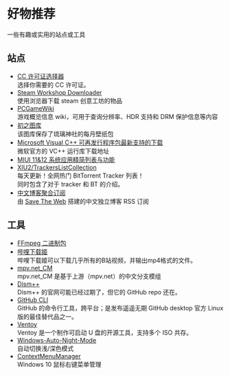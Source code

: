 # 好物推荐

一些有趣或实用的站点或工具

## 站点

- [CC 许可证选择器](https://creativecommons.org/choose/)  
    选择你需要的 CC 许可证。
- [Steam Workshop Downloader](https://steamworkshopdownloader.io/)  
    使用浏览器下载 steam 创意工坊的物品
- [PCGameWiki](https://www.pcgamingwiki.com/wiki/Home)  
    游戏概览信息 wiki，可用于查询分辨率、HDR 支持和 DRM 保护信息等内容
- [初之图库](https://img.himiku.com/)  
    该图库保存了琉璃神社的每月壁纸包
- [Microsoft Visual C++ 可再发行程序包最新支持的下载](https://docs.microsoft.com/zh-CN/cpp/windows/latest-supported-vc-redist?view=msvc-170)  
    微软官方的 VC++ 运行库下载地址
- [MIUI 11&12 系统应用精简列表与功能](https://52huameng.com/zixun/1557)
- [XIU2/TrackersListCollection](https://trackerslist.com/#/zh)  
    每天更新！全网热门 BitTorrent Tracker 列表！  
    同时包含了对于 tracker 和 BT 的介绍。
- [中文博客聚合订阅](https://box.othing.xyz/i/)  
    由 [Save The Web](https://github.com/saveweb) 搭建的中文独立博客 RSS 订阅

## 工具

- [FFmpeg 二进制包](https://github.com/BtbN/FFmpeg-Builds)
- [哔哩下载姬](https://github.com/leiurayer/downkyi)  
    哔哩下载姬可以下载几乎所有的B站视频，并输出mp4格式的文件。
- [mpv.net_CM](https://github.com/hooke007/mpv.net_CM)  
    mpv.net_CM 是基于上游（mpv.net）的中文分支模组
- [Dism++](https://github.com/Chuyu-Team/Dism-Multi-language)  
    Dism++ 的官网可能已经过期了，但它的 GitHub repo 还在。
- [GitHub CLI](https://github.com/cli/cli)  
    GitHub 的命令行工具，跨平台；是发布遥遥无期 GitHub desktop 官方 Linux 版的最佳替代品之一。
- [Ventoy](https://github.com/ventoy/Ventoy)  
    Ventoy 是一个制作可启动 U 盘的开源工具，支持多个 ISO 共存。
- [Windows-Auto-Night-Mode](https://github.com/AutoDarkMode/Windows-Auto-Night-Mode)  
    自动切换浅/深色模式
- [ContextMenuManager](https://github.com/BluePointLilac/ContextMenuManager)  
    Windows 10 鼠标右键菜单管理